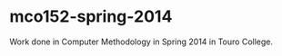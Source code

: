 mco152-spring-2014
==================

Work done in Computer Methodology in Spring 2014 in Touro College.
